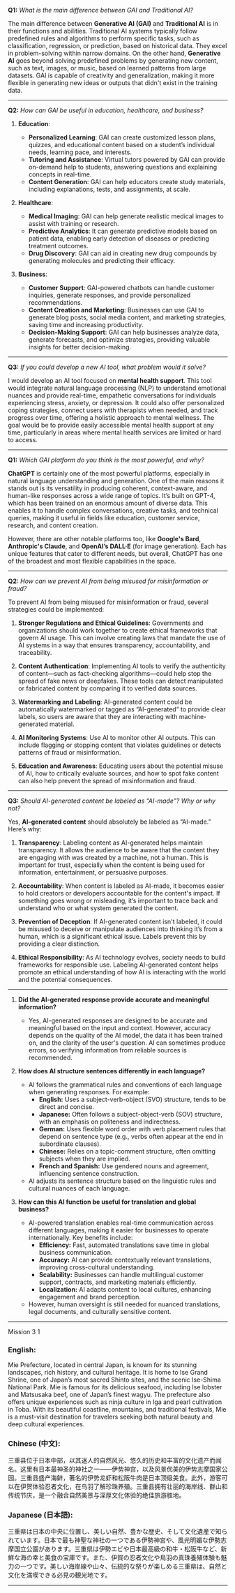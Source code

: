 

**Q1:** *What is the main difference between GAI and Traditional AI?*

The main difference between **Generative AI (GAI)** and **Traditional AI** is in their functions and abilities. Traditional AI systems typically follow predefined rules and algorithms to perform specific tasks, such as classification, regression, or prediction, based on historical data. They excel in problem-solving within narrow domains. On the other hand, **Generative AI** goes beyond solving predefined problems by generating new content, such as text, images, or music, based on learned patterns from large datasets. GAI is capable of creativity and generalization, making it more flexible in generating new ideas or outputs that didn't exist in the training data.

---

**Q2:** *How can GAI be useful in education, healthcare, and business?*

1. **Education**: 
   - **Personalized Learning**: GAI can create customized lesson plans, quizzes, and educational content based on a student’s individual needs, learning pace, and interests.
   - **Tutoring and Assistance**: Virtual tutors powered by GAI can provide on-demand help to students, answering questions and explaining concepts in real-time.
   - **Content Generation**: GAI can help educators create study materials, including explanations, tests, and assignments, at scale.

2. **Healthcare**: 
   - **Medical Imaging**: GAI can help generate realistic medical images to assist with training or research.
   - **Predictive Analytics**: It can generate predictive models based on patient data, enabling early detection of diseases or predicting treatment outcomes.
   - **Drug Discovery**: GAI can aid in creating new drug compounds by generating molecules and predicting their efficacy.

3. **Business**:
   - **Customer Support**: GAI-powered chatbots can handle customer inquiries, generate responses, and provide personalized recommendations.
   - **Content Creation and Marketing**: Businesses can use GAI to generate blog posts, social media content, and marketing strategies, saving time and increasing productivity.
   - **Decision-Making Support**: GAI can help businesses analyze data, generate forecasts, and optimize strategies, providing valuable insights for better decision-making.

---

**Q3:** *If you could develop a new AI tool, what problem would it solve?*

I would develop an AI tool focused on **mental health support**. This tool would integrate natural language processing (NLP) to understand emotional nuances and provide real-time, empathetic conversations for individuals experiencing stress, anxiety, or depression. It could also offer personalized coping strategies, connect users with therapists when needed, and track progress over time, offering a holistic approach to mental wellness. The goal would be to provide easily accessible mental health support at any time, particularly in areas where mental health services are limited or hard to access.

---

**Q1:** *Which GAI platform do you think is the most powerful, and why?*

**ChatGPT** is certainly one of the most powerful platforms, especially in natural language understanding and generation. One of the main reasons it stands out is its versatility in producing coherent, context-aware, and human-like responses across a wide range of topics. It’s built on GPT-4, which has been trained on an enormous amount of diverse data. This enables it to handle complex conversations, creative tasks, and technical queries, making it useful in fields like education, customer service, research, and content creation. 

However, there are other notable platforms too, like **Google's Bard**, **Anthropic's Claude**, and **OpenAI’s DALL·E** (for image generation). Each has unique features that cater to different needs, but overall, ChatGPT has one of the broadest and most flexible capabilities in the space.

---

**Q2:** *How can we prevent AI from being misused for misinformation or fraud?*

To prevent AI from being misused for misinformation or fraud, several strategies could be implemented:

1. **Stronger Regulations and Ethical Guidelines**: Governments and organizations should work together to create ethical frameworks that govern AI usage. This can involve creating laws that mandate the use of AI systems in a way that ensures transparency, accountability, and traceability.

2. **Content Authentication**: Implementing AI tools to verify the authenticity of content—such as fact-checking algorithms—could help stop the spread of fake news or deepfakes. These tools can detect manipulated or fabricated content by comparing it to verified data sources.

3. **Watermarking and Labeling**: AI-generated content could be automatically watermarked or tagged as “AI-generated” to provide clear labels, so users are aware that they are interacting with machine-generated material.

4. **AI Monitoring Systems**: Use AI to monitor other AI outputs. This can include flagging or stopping content that violates guidelines or detects patterns of fraud or misinformation.

5. **Education and Awareness**: Educating users about the potential misuse of AI, how to critically evaluate sources, and how to spot fake content can also help prevent the spread of misinformation and fraud.

---

**Q3:** *Should AI-generated content be labeled as “AI-made”? Why or why not?*

Yes, **AI-generated content** should absolutely be labeled as “AI-made.” Here’s why:

1. **Transparency**: Labeling content as AI-generated helps maintain transparency. It allows the audience to be aware that the content they are engaging with was created by a machine, not a human. This is important for trust, especially when the content is being used for information, entertainment, or persuasive purposes.

2. **Accountability**: When content is labeled as AI-made, it becomes easier to hold creators or developers accountable for the content's impact. If something goes wrong or misleading, it’s important to trace back and understand who or what system generated the content.

3. **Prevention of Deception**: If AI-generated content isn't labeled, it could be misused to deceive or manipulate audiences into thinking it’s from a human, which is a significant ethical issue. Labels prevent this by providing a clear distinction.

4. **Ethical Responsibility**: As AI technology evolves, society needs to build frameworks for responsible use. Labeling AI-generated content helps promote an ethical understanding of how AI is interacting with the world and the potential consequences.

---
1. **Did the AI-generated response provide accurate and meaningful information?**  
   - Yes, AI-generated responses are designed to be accurate and meaningful based on the input and context. However, accuracy depends on the quality of the AI model, the data it has been trained on, and the clarity of the user's question. AI can sometimes produce errors, so verifying information from reliable sources is recommended.

2. **How does AI structure sentences differently in each language?**  
   - AI follows the grammatical rules and conventions of each language when generating responses. For example:  
     - **English:** Uses a subject-verb-object (SVO) structure, tends to be direct and concise.  
     - **Japanese:** Often follows a subject-object-verb (SOV) structure, with an emphasis on politeness and indirectness.  
     - **German:** Uses flexible word order with verb placement rules that depend on sentence type (e.g., verbs often appear at the end in subordinate clauses).  
     - **Chinese:** Relies on a topic-comment structure, often omitting subjects when they are implied.  
     - **French and Spanish:** Use gendered nouns and agreement, influencing sentence construction.  
   - AI adjusts its sentence structure based on the linguistic rules and cultural nuances of each language.

3. **How can this AI function be useful for translation and global business?**  
   - AI-powered translation enables real-time communication across different languages, making it easier for businesses to operate internationally. Key benefits include:  
     - **Efficiency:** Fast, automated translations save time in global business communication.  
     - **Accuracy:** AI can provide contextually relevant translations, improving cross-cultural understanding.  
     - **Scalability:** Businesses can handle multilingual customer support, contracts, and marketing materials efficiently.  
     - **Localization:** AI adapts content to local cultures, enhancing engagement and brand perception.  
   - However, human oversight is still needed for nuanced translations, legal documents, and culturally sensitive content.
---
Mission 3
1
### **English:**  
Mie Prefecture, located in central Japan, is known for its stunning landscapes, rich history, and cultural heritage. It is home to Ise Grand Shrine, one of Japan’s most sacred Shinto sites, and the scenic Ise-Shima National Park. Mie is famous for its delicious seafood, including Ise lobster and Matsusaka beef, one of Japan’s finest wagyu. The prefecture also offers unique experiences such as ninja culture in Iga and pearl cultivation in Toba. With its beautiful coastline, mountains, and traditional festivals, Mie is a must-visit destination for travelers seeking both natural beauty and deep cultural experiences.  

### **Chinese (中文):**  
三重县位于日本中部，以其迷人的自然风光、悠久的历史和丰富的文化遗产而闻名。这里有日本最神圣的神社之一——伊势神宫，以及风景优美的伊势志摩国家公园。三重县盛产海鲜，著名的伊势龙虾和松阪牛肉是日本顶级美食。此外，游客可以在伊贺体验忍者文化，在鸟羽了解珍珠养殖。三重县拥有壮丽的海岸线、群山和传统节庆，是一个融合自然美景与深厚文化体验的绝佳旅游胜地。  

### **Japanese (日本語):**  
三重県は日本の中央に位置し、美しい自然、豊かな歴史、そして文化遺産で知られています。日本で最も神聖な神社の一つである伊勢神宮や、風光明媚な伊勢志摩国立公園があります。三重県は伊勢エビや日本最高級の和牛・松阪牛など、新鮮な海の幸と美食の宝庫です。また、伊賀の忍者文化や鳥羽の真珠養殖体験も魅力の一つです。美しい海岸線や山々、伝統的な祭りが楽しめる三重県は、自然と文化を満喫できる必見の観光地です。

---

